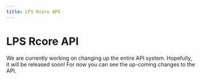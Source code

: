 ```yaml
---
title: LPS Rcore API
---
```


# LPS Rcore API

We are currently working on changing up the entire API system. Hopefully, it will be released soon! For now you can see the up-coming changes to the API.
